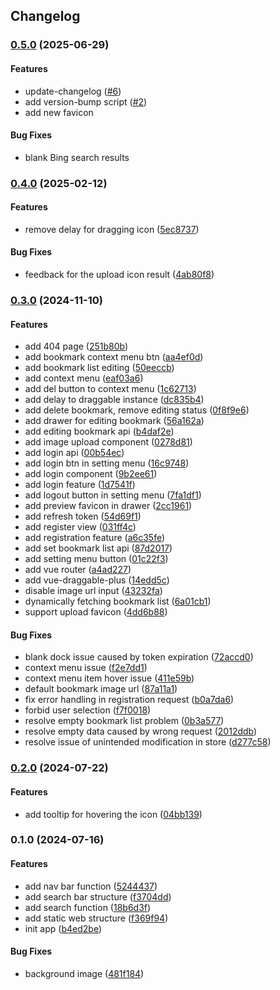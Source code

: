 ## Changelog

### [0.5.0](https://github.com/jasonari/navtab/compare/v0.4.0...v0.5.0) (2025-06-29)

#### Features

- update-changelog ([#6](https://github.com/jasonari/navtab/pull/6))
- add version-bump script ([#2](https://github.com/jasonari/navtab/pull/2))
- add new favicon

#### Bug Fixes

- blank Bing search results

### [0.4.0](https://github.com/JasonAri/navtab/compare/v0.3.0...v0.4.0) (2025-02-12)

#### Features

- remove delay for dragging icon ([5ec8737](https://github.com/JasonAri/navtab/commit/5ec8737a620f83fa6c452a446b7dd47413127e90))

#### Bug Fixes

- feedback for the upload icon result ([4ab80f8](https://github.com/JasonAri/navtab/commit/4ab80f825392c082b80c11e1752bb6aa081fe6e5))

### [0.3.0](https://github.com/JasonAri/navtab/compare/v0.2.0...v0.3.0) (2024-11-10)

#### Features

- add 404 page ([251b80b](https://github.com/JasonAri/navtab/commit/251b80b917fc55864b73354de4d8a3135d80ae2c))
- add bookmark context menu btn ([aa4ef0d](https://github.com/JasonAri/navtab/commit/aa4ef0d6d8b9145879a2f6a1e14e4ca0230c3a6a))
- add bookmark list editing ([50eeccb](https://github.com/JasonAri/navtab/commit/50eeccba062f7145f39bb37fc8b994272379779b))
- add context menu ([eaf03a6](https://github.com/JasonAri/navtab/commit/eaf03a6f7f7343023efb5b6ca90f54c79d83f0ce))
- add del button to context menu ([1c62713](https://github.com/JasonAri/navtab/commit/1c62713b1d668ac0fe7d8cd6e9cbb9b888396058))
- add delay to draggable instance ([dc835b4](https://github.com/JasonAri/navtab/commit/dc835b4f810c25bab2c8e41a73eb182344e9ef34))
- add delete bookmark, remove editing status ([0f8f9e6](https://github.com/JasonAri/navtab/commit/0f8f9e6fdb974e8395f52eec08d8eaf26add7d7c))
- add drawer for editing bookmark ([56a162a](https://github.com/JasonAri/navtab/commit/56a162aff7815cb1998c09c2b5631a5b8bc7d281))
- add editing bookmark api ([b4daf2e](https://github.com/JasonAri/navtab/commit/b4daf2e1e94b304e826dee5e58994c469e7b16af))
- add image upload component ([0278d81](https://github.com/JasonAri/navtab/commit/0278d81f76725dcc5879abdd397c0f19a7ee3849))
- add login api ([00b54ec](https://github.com/JasonAri/navtab/commit/00b54eceae4f5d839b4bcc5de35724c3d7eb7029))
- add login btn in setting menu ([16c9748](https://github.com/JasonAri/navtab/commit/16c974891497389495ff121a36ec500f548154f8))
- add login component ([9b2ee61](https://github.com/JasonAri/navtab/commit/9b2ee6152ee8878061c690d3f8f98766987a4192))
- add login feature ([1d7541f](https://github.com/JasonAri/navtab/commit/1d7541f7eaa98c4214507b95dfc8638d7661cd29))
- add logout button in setting menu ([7fa1df1](https://github.com/JasonAri/navtab/commit/7fa1df1a14eca12e0ee607c45db3918e1524f5c1))
- add preview favicon in drawer ([2cc1961](https://github.com/JasonAri/navtab/commit/2cc19613a184dae81960a90df060210faa3254f4))
- add refresh token ([54d69f1](https://github.com/JasonAri/navtab/commit/54d69f1a0ed7a2658daff8454caee88d6fb1832f))
- add register view ([031ff4c](https://github.com/JasonAri/navtab/commit/031ff4c3a7c43102836575e7d9c80d9ee535b38c))
- add registration feature ([a6c35fe](https://github.com/JasonAri/navtab/commit/a6c35fef3fb2b85573b725e4426e57fa96c70414))
- add set bookmark list api ([87d2017](https://github.com/JasonAri/navtab/commit/87d201785e5fb14a116dcb2b03da61e60764abb6))
- add setting menu button ([01c22f3](https://github.com/JasonAri/navtab/commit/01c22f3e350e7a544b29f7719b36140b4e3d0dce))
- add vue router ([a4ad227](https://github.com/JasonAri/navtab/commit/a4ad227b8cdfcf12a2533563fbab165ce78ceb5e))
- add vue-draggable-plus ([14edd5c](https://github.com/JasonAri/navtab/commit/14edd5cd2cb545e1fbc30de82ee6bab3fb277e31))
- disable image url input ([43232fa](https://github.com/JasonAri/navtab/commit/43232fac31ae8948ea4c5603aabe602452201c0d))
- dynamically fetching bookmark list ([6a01cb1](https://github.com/JasonAri/navtab/commit/6a01cb155785e4c767055b0913bad8d611268077))
- support upload favicon ([4dd6b88](https://github.com/JasonAri/navtab/commit/4dd6b8872dfa3a37ed35b8ed32ef20ee69d9ac38))

#### Bug Fixes

- blank dock issue caused by token expiration ([72accd0](https://github.com/JasonAri/navtab/commit/72accd007c6355d456d05923920460622ddc8964))
- context menu issue ([f2e7dd1](https://github.com/JasonAri/navtab/commit/f2e7dd1e63a397b4ee2e3dc51a85b17049959abd))
- context menu item hover issue ([411e59b](https://github.com/JasonAri/navtab/commit/411e59b53b63ac0d12e518aae65d9368502d5059))
- default bookmark image url ([87a11a1](https://github.com/JasonAri/navtab/commit/87a11a154aa2a12e7b356fea2f3fc9ba4fca05c9))
- fix error handling in registration request ([b0a7da6](https://github.com/JasonAri/navtab/commit/b0a7da659743d0c72387c4b0d76ed247c9e5c223))
- forbid user selection ([f7f0018](https://github.com/JasonAri/navtab/commit/f7f001837958fbed0da4126e959996df9a6c2674))
- resolve empty bookmark list problem ([0b3a577](https://github.com/JasonAri/navtab/commit/0b3a57749b2c9c4a8fa6e1b3f24cc80a2eafbbae))
- resolve empty data caused by wrong request ([2012ddb](https://github.com/JasonAri/navtab/commit/2012ddb4601c559765ceb29ac813e1585d88a8a0))
- resolve issue of unintended modification in store ([d277c58](https://github.com/JasonAri/navtab/commit/d277c58b35e4492d625f745b7e6abd1120c86436))

### [0.2.0](https://github.com/JasonAri/navtab/compare/v0.1.0...v0.2.0) (2024-07-22)

#### Features

- add tooltip for hovering the icon ([04bb139](https://github.com/JasonAri/navtab/commit/04bb1390b98297b427ff1c55c194c928694e50bd))

### 0.1.0 (2024-07-16)

#### Features

- add nav bar function ([5244437](https://github.com/JasonAri/navtab/commit/5244437e8a6505d6eb43bc48bc2b4813aea2ac74))
- add search bar structure ([f3704dd](https://github.com/JasonAri/navtab/commit/f3704dd9729bac3c845521ca0e40e0c66725f028))
- add search function ([18b6d3f](https://github.com/JasonAri/navtab/commit/18b6d3fca5148f38b84bb1da2367e7182d29e0c0))
- add static web structure ([f369f94](https://github.com/JasonAri/navtab/commit/f369f94fb6454df97400bf29a0206ce651a0d2eb))
- init app ([b4ed2be](https://github.com/JasonAri/navtab/commit/b4ed2bea61869f25bbb47b4ce44152f42b4702b2))

#### Bug Fixes

- background image ([481f184](https://github.com/JasonAri/navtab/commit/481f184cc66e64b21458120b62cf2b0c20614cd3))
